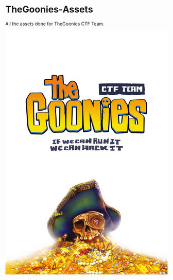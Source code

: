 # TheGoonies-Assets
All the assets done for TheGoonies CTF Team.


![alt tag](Wallpapers/Poster.jpg)
